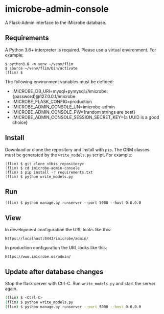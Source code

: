 # imicrobe-admin-console
A Flask-Admin interface to the iMicrobe database.

## Requirements
A Python 3.6+ interpreter is required. Please use a virtual environment. For example:

```
$ python3.6 -m venv ~/venv/flim
$ source ~/venv/flim/bin/activate
(flim) $
```

The following environment variables must be defined:

  + IMICROBE_DB_URI=mysql+pymysql://imicrobe:{password}@127.0.0.1/imicrobe
  + IMICROBE_FLASK_CONFIG=production
  + IMICROBE_ADMIN_CONSOLE_UN=imicrobe-admin
  + IMICROBE_ADMIN_CONSOLE_PW={random strings are best}
  + IMICROBE_ADMIN_CONSOLE_SESSION_SECRET_KEY={a UUID is a good choice}

## Install
Download or clone the repository and install with `pip`. The ORM classes must be generated by the `write_models.py` script. For example:
```
(flim) $ git clone <this repository>
(flim) $ cd imicrobe-admin-console
(flim) $ pip install -r requirements.txt
(flim) $ python write_models.py
```

## Run
```
(flim) $ python manage.py runserver --port 5000 --host 0.0.0.0
```

## View

In development configuration the URL looks like this:

```
https://localhost:8443/imicrobe/admin/
```

In production configuration the URL looks like this:

```
https://www.imicrobe.us/admin/
```

## Update after database changes
Stop the flask server with Ctrl-C. Run `write_models.py` and start the server again.

```bash
(flim) $ <Ctrl-C>
(flim) $ python write_models.py
(flim) $ python manage.py runserver --port 5000 --host 0.0.0.0
```
